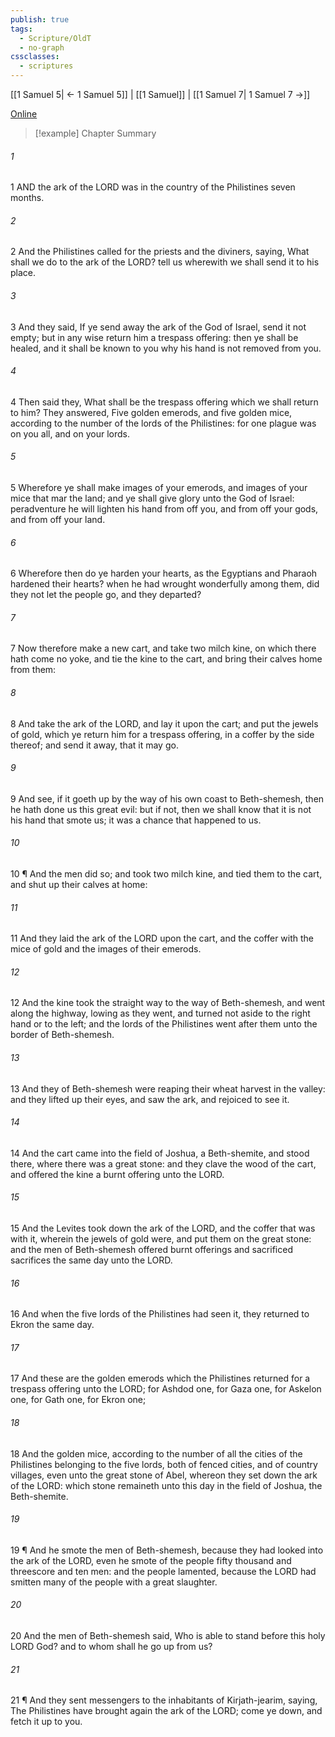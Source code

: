 ```yaml
---
publish: true
tags:
  - Scripture/OldT
  - no-graph
cssclasses:
  - scriptures
---
```

[[1 Samuel 5| ← 1 Samuel 5]] | [[1 Samuel]] | [[1 Samuel 7| 1 Samuel 7 →]]

[Online](https://churchofjesuschrist.org/study/scriptures/ot/1-sam/6?lang=eng)

>[!example] Chapter Summary
>
###### 1
1 AND the ark of the LORD was in the country of the Philistines seven months.
###### 2
2 And the Philistines called for the priests and the diviners, saying, What shall we do to the ark of the LORD?  tell us wherewith we shall send it to his place.
###### 3
3 And they said, If ye send away the ark of the God of Israel, send it not empty; but in any wise return him a trespass offering: then ye shall be healed, and it shall be known to you why his hand is not removed from you.
###### 4
4 Then said they, What shall be the trespass offering which we shall return to him?  They answered, Five golden emerods, and five golden mice, according to the number of the lords of the Philistines: for one plague was on you all, and on your lords.
###### 5
5 Wherefore ye shall make images of your emerods, and images of your mice that mar the land; and ye shall give glory unto the God of Israel: peradventure he will lighten his hand from off you, and from off your gods, and from off your land.
###### 6
6 Wherefore then do ye harden your hearts, as the Egyptians and Pharaoh hardened their hearts?  when he had wrought wonderfully among them, did they not let the people go, and they departed?
###### 7
7 Now therefore make a new cart, and take two milch kine, on which there hath come no yoke, and tie the kine to the cart, and bring their calves home from them:
###### 8
8 And take the ark of the LORD, and lay it upon the cart; and put the jewels of gold, which ye return him for a trespass offering, in a coffer by the side thereof; and send it away, that it may go.
###### 9
9 And see, if it goeth up by the way of his own coast to Beth-shemesh, then he hath done us this great evil: but if not, then we shall know that it is not his hand that smote us; it was a chance that happened to us.
###### 10
10 ¶ And the men did so; and took two milch kine, and tied them to the cart, and shut up their calves at home:
###### 11
11 And they laid the ark of the LORD upon the cart, and the coffer with the mice of gold and the images of their emerods.
###### 12
12 And the kine took the straight way to the way of Beth-shemesh, and went along the highway, lowing as they went, and turned not aside to the right hand or to the left; and the lords of the Philistines went after them unto the border of Beth-shemesh.
###### 13
13 And they of Beth-shemesh were reaping their wheat harvest in the valley: and they lifted up their eyes, and saw the ark, and rejoiced to see it.
###### 14
14 And the cart came into the field of Joshua, a Beth-shemite, and stood there, where there was a great stone: and they clave the wood of the cart, and offered the kine a burnt offering unto the LORD.
###### 15
15 And the Levites took down the ark of the LORD, and the coffer that was with it, wherein the jewels of gold were, and put them on the great stone: and the men of Beth-shemesh offered burnt offerings and sacrificed sacrifices the same day unto the LORD.
###### 16
16 And when the five lords of the Philistines had seen it, they returned to Ekron the same day.
###### 17
17 And these are the golden emerods which the Philistines returned for a trespass offering unto the LORD; for Ashdod one, for Gaza one, for Askelon one, for Gath one, for Ekron one;
###### 18
18 And the golden mice, according to the number of all the cities of the Philistines belonging to the five lords, both of fenced cities, and of country villages, even unto the great stone of Abel, whereon they set down the ark of the LORD: which stone remaineth unto this day in the field of Joshua, the Beth-shemite.
###### 19
19 ¶ And he smote the men of Beth-shemesh, because they had looked into the ark of the LORD, even he smote of the people fifty thousand and threescore and ten men: and the people lamented, because the LORD had smitten many of the people with a great slaughter.
###### 20
20 And the men of Beth-shemesh said, Who is able to stand before this holy LORD God?  and to whom shall he go up from us?
###### 21
21 ¶ And they sent messengers to the inhabitants of Kirjath-jearim, saying, The Philistines have brought again the ark of the LORD; come ye down, and fetch it up to you.



